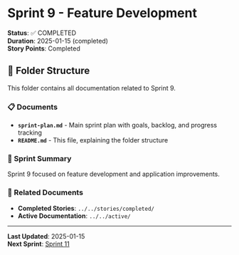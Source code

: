 # Sprint 9 - Feature Development

**Status**: ✅ COMPLETED  
**Duration**: 2025-01-15 (completed)  
**Story Points**: Completed

## 📁 Folder Structure

This folder contains all documentation related to Sprint 9.

### 📋 Documents

- **`sprint-plan.md`** - Main sprint plan with goals, backlog, and progress tracking
- **`README.md`** - This file, explaining the folder structure

### 🎯 Sprint Summary

Sprint 9 focused on feature development and application improvements.

### 🔗 Related Documents

- **Completed Stories**: `../../stories/completed/`
- **Active Documentation**: `../../active/`

---

**Last Updated**: 2025-01-15  
**Next Sprint**: [Sprint 11](../sprint-11/)
